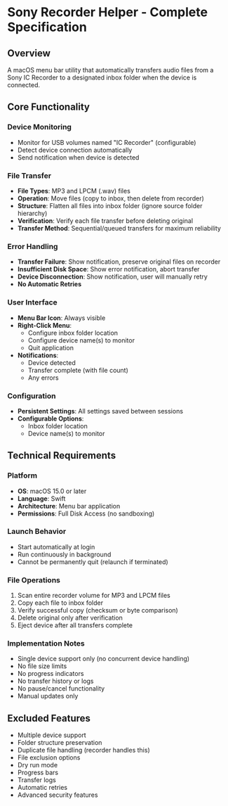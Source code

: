 # Sony Recorder Helper - Complete Specification

## Overview
A macOS menu bar utility that automatically transfers audio files from a Sony IC Recorder to a designated inbox folder when the device is connected.

## Core Functionality

### Device Monitoring
- Monitor for USB volumes named "IC Recorder" (configurable)
- Detect device connection automatically
- Send notification when device is detected

### File Transfer
- **File Types**: MP3 and LPCM (.wav) files
- **Operation**: Move files (copy to inbox, then delete from recorder)
- **Structure**: Flatten all files into inbox folder (ignore source folder hierarchy)
- **Verification**: Verify each file transfer before deleting original
- **Transfer Method**: Sequential/queued transfers for maximum reliability

### Error Handling
- **Transfer Failure**: Show notification, preserve original files on recorder
- **Insufficient Disk Space**: Show error notification, abort transfer
- **Device Disconnection**: Show notification, user will manually retry
- **No Automatic Retries**

### User Interface
- **Menu Bar Icon**: Always visible
- **Right-Click Menu**:
  - Configure inbox folder location
  - Configure device name(s) to monitor
  - Quit application
- **Notifications**:
  - Device detected
  - Transfer complete (with file count)
  - Any errors

### Configuration
- **Persistent Settings**: All settings saved between sessions
- **Configurable Options**:
  - Inbox folder location
  - Device name(s) to monitor

## Technical Requirements

### Platform
- **OS**: macOS 15.0 or later
- **Language**: Swift
- **Architecture**: Menu bar application
- **Permissions**: Full Disk Access (no sandboxing)

### Launch Behavior
- Start automatically at login
- Run continuously in background
- Cannot be permanently quit (relaunch if terminated)

### File Operations
1. Scan entire recorder volume for MP3 and LPCM files
2. Copy each file to inbox folder
3. Verify successful copy (checksum or byte comparison)
4. Delete original only after verification
5. Eject device after all transfers complete

### Implementation Notes
- Single device support only (no concurrent device handling)
- No file size limits
- No progress indicators
- No transfer history or logs
- No pause/cancel functionality
- Manual updates only

## Excluded Features
- Multiple device support
- Folder structure preservation
- Duplicate file handling (recorder handles this)
- File exclusion options
- Dry run mode
- Progress bars
- Transfer logs
- Automatic retries
- Advanced security features